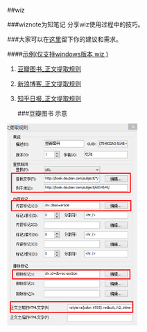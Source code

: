 ##wiz

###wiznote为知笔记
分享wiz使用过程中的技巧。

###大家可以在<a href='https://github.com/kunl/wiz/issues/new'>这里</a>留下你的建议和需求。

####<a href='新浪博客批量提取文章.md'>示例(仅支持windows版本 wiz )</a>

1. <a href='豆瓣图书_正文提取规则.md'>豆瓣图书_正文提取规则</a>
2. <a href='新浪博客_正文提取规则.md'>新浪博客_正文提取规则</a>
3. <a href='知乎日报_正文提取规则.md'>知乎日报_正文提取规则</a>

	###豆瓣图书 示意
<img src='./img/douban.jpg' alt='为知笔记正文提取规则' width=300>
